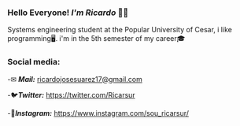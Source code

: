 ### Hello Everyone! ***I'm Ricardo*** 👋😎



Systems engineering student at the Popular University of Cesar, i like programming🖥. i'm in the 5th semester of my career🎓

### Social media: 
-✉ ***Mail:*** ricardojosesuarez17@gmail.com

-🐦***Twitter:*** https://twitter.com/Ricarsur

-📸***Instagram:*** https://www.instagram.com/sou_ricarsur/

